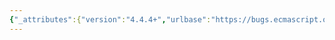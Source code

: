 ```yaml
---
{"_attributes":{"version":"4.4.4+","urlbase":"https://bugs.ecmascript.org/","maintainer":"dherman@mozilla.com"},"bug":{"bug_id":1556,"creation_ts":"2013-06-08 16:28:00 -0700","short_desc":"Generator.prototype is missing close method","delta_ts":"2013-06-08 18:36:07 -0700","product":"Draft for 6th Edition","component":"technical issue","version":"Rev 15: May 14, 2013 Draft","rep_platform":"All","op_sys":"All","bug_status":"RESOLVED","resolution":"INVALID","priority":"Normal","bug_severity":"enhancement","everconfirmed":true,"reporter":{"uid":"waldron.rick","name":"Rick Waldron"},"assigned_to":{"uid":"allen","name":"Allen Wirfs-Brock"},"cc":"waldron.rick","long_desc":[{"commentid":4162,"comment_count":0,"who":{"uid":"waldron.rick","name":"Rick Waldron"},"bug_when":"2013-06-08 16:28:45 -0700","thetext":"Section 15.19.4.2.x is missing a \"close\" method specification. The method\nappears in the diagram\nhttp://wiki.ecmascript.org/lib/exe/fetch.php?w=&h=&cache=cache&media=harmony:es6_generator_object_model_3-29-13.png"},{"commentid":4164,"comment_count":1,"who":{"uid":"allen","name":"Allen Wirfs-Brock"},"bug_when":"2013-06-08 17:23:47 -0700","thetext":"close has been eliminated.\n\nThe diagram in the rev 15 spec. reflects this. 15.19.3 is correct"},{"commentid":4165,"comment_count":2,"who":{"uid":"waldron.rick","name":"Rick Waldron"},"bug_when":"2013-06-08 18:36:07 -0700","thetext":"Got it—I should've cross referenced, as I assumed that the diagram in the wiki was the same (despite knowing better then to assume that)\n\nThanks for the clarification here and in bug 1555"}]}}
---
```

